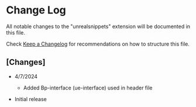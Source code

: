 # Change Log

All notable changes to the "unrealsnippets" extension will be documented in this file.

Check [Keep a Changelog](http://keepachangelog.com/) for recommendations on how to structure this file.

## [Changes]
- 4/7/2024
    - Added Bp-interface (ue-interface) used in header file
    
- Initial release